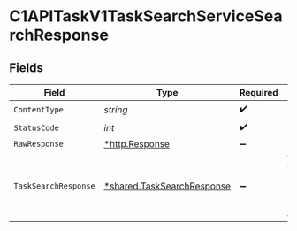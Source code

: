 # C1APITaskV1TaskSearchServiceSearchResponse


## Fields

| Field                                                                                        | Type                                                                                         | Required                                                                                     | Description                                                                                  |
| -------------------------------------------------------------------------------------------- | -------------------------------------------------------------------------------------------- | -------------------------------------------------------------------------------------------- | -------------------------------------------------------------------------------------------- |
| `ContentType`                                                                                | *string*                                                                                     | :heavy_check_mark:                                                                           | N/A                                                                                          |
| `StatusCode`                                                                                 | *int*                                                                                        | :heavy_check_mark:                                                                           | N/A                                                                                          |
| `RawResponse`                                                                                | [*http.Response](https://pkg.go.dev/net/http#Response)                                       | :heavy_minus_sign:                                                                           | N/A                                                                                          |
| `TaskSearchResponse`                                                                         | [*shared.TaskSearchResponse](../../models/shared/tasksearchresponse.md)                      | :heavy_minus_sign:                                                                           | The TaskSearchResponse message contains a list of results and a nextPageToken if applicable. |